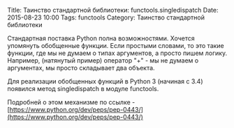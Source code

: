 Title: Таинство стандартной библиотеки:  functools.singledispatch
Date: 2015-08-23 10:00
Tags: functools
Category: Таинство стандартной библиотеки


Стандартная поставка Python полна возможностями. 
Хочется упомянуть обобщенные функции. Если простыми словами, то это такие функции, где мы не думаем о типах аргументов, а просто пишем логику.  Например, (натянутый пример) оператор "+" - мы не думаем о аргументах, мы просто складывает два объекта.

Для реализации обобщенных функций в Python 3 (начиная с 3.4) появился метод singledispatch в модуле functools.

Подробней о этом механизме по ссылке - [https://www.python.org/dev/peps/pep-0443/](https://www.python.org/dev/peps/pep-0443/)
